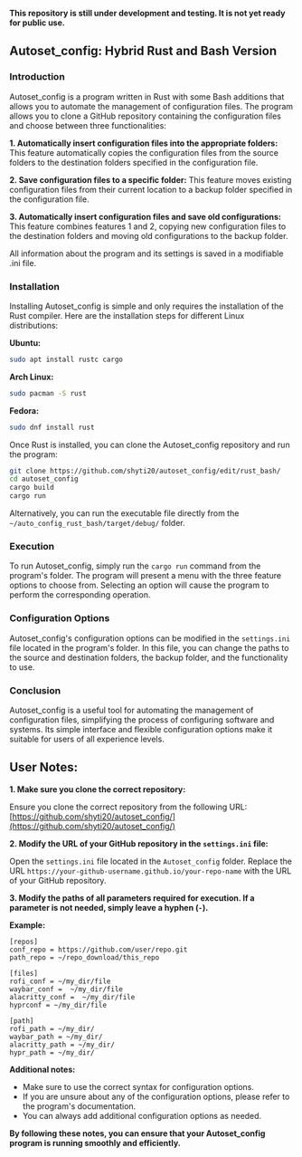 **This repository is still under development and testing. It is not yet ready for public use.**
## Autoset_config: Hybrid Rust and Bash Version

### Introduction

Autoset_config is a program written in Rust with some Bash additions that allows you to automate the management of configuration files. The program allows you to clone a GitHub repository containing the configuration files and choose between three functionalities:

**1. Automatically insert configuration files into the appropriate folders:** This feature automatically copies the configuration files from the source folders to the destination folders specified in the configuration file.

**2. Save configuration files to a specific folder:** This feature moves existing configuration files from their current location to a backup folder specified in the configuration file.

**3. Automatically insert configuration files and save old configurations:** This feature combines features 1 and 2, copying new configuration files to the destination folders and moving old configurations to the backup folder.

All information about the program and its settings is saved in a modifiable .ini file.

### Installation

Installing Autoset_config is simple and only requires the installation of the Rust compiler. Here are the installation steps for different Linux distributions:

**Ubuntu:**

```bash
sudo apt install rustc cargo
```

**Arch Linux:**

```bash
sudo pacman -S rust
```

**Fedora:**

```bash
sudo dnf install rust
```

Once Rust is installed, you can clone the Autoset_config repository and run the program:

```bash
git clone https://github.com/shyti20/autoset_config/edit/rust_bash/
cd autoset_config
cargo build
cargo run
```

Alternatively, you can run the executable file directly from the `~/auto_config_rust_bash/target/debug/` folder.

### Execution

To run Autoset_config, simply run the `cargo run` command from the program's folder. The program will present a menu with the three feature options to choose from. Selecting an option will cause the program to perform the corresponding operation.

### Configuration Options

Autoset_config's configuration options can be modified in the `settings.ini` file located in the program's folder. In this file, you can change the paths to the source and destination folders, the backup folder, and the functionality to use.

### Conclusion

Autoset_config is a useful tool for automating the management of configuration files, simplifying the process of configuring software and systems. Its simple interface and flexible configuration options make it suitable for users of all experience levels.



## **User Notes:**

**1. Make sure you clone the correct repository:**

Ensure you clone the correct repository from the following URL: [https://github.com/shyti20/autoset_config/](https://github.com/shyti20/autoset_config/)

**2. Modify the URL of your GitHub repository in the `settings.ini` file:**

Open the `settings.ini` file located in the `Autoset_config` folder. Replace the URL `https://your-github-username.github.io/your-repo-name` with the URL of your GitHub repository.

**3. Modify the paths of all parameters required for execution. If a parameter is not needed, simply leave a hyphen (`-`).**

**Example:**

```
[repos]
conf_repo = https://github.com/user/repo.git
path_repo = ~/repo_download/this_repo    

[files]
rofi_conf = ~/my_dir/file                                                                                                  
waybar_conf =  ~/my_dir/file                                
alacritty_conf =  ~/my_dir/file                             
hyprconf = ~/my_dir/file   

[path]            
rofi_path = ~/my_dir/
waybar_path = ~/my_dir/
alacritty_path = ~/my_dir/
hypr_path = ~/my_dir/
```

**Additional notes:**

* Make sure to use the correct syntax for configuration options.
* If you are unsure about any of the configuration options, please refer to the program's documentation.
* You can always add additional configuration options as needed.

**By following these notes, you can ensure that your Autoset_config program is running smoothly and efficiently.**

